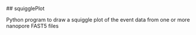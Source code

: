 ## squigglePlot

Python program to draw a squiggle plot of the event data from one or more nanopore FAST5 files
